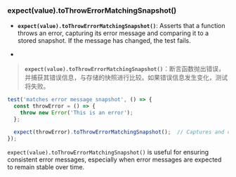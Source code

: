 ### expect(value).toThrowErrorMatchingSnapshot()

- **`expect(value).toThrowErrorMatchingSnapshot()`**: Asserts that a function throws an error, capturing its error message and comparing it to a stored snapshot. If the message has changed, the test fails.

- <audio src="..\..\mp3\__`expect(value (2).mp3"></audio>

> **`expect(value).toThrowErrorMatchingSnapshot()`**：断言函数抛出错误，并捕获其错误信息，与存储的快照进行比较。如果错误信息发生变化，测试将失败。
>
> <audio src="..\..\mp3\`expect(value). (2).mp3"></audio>

```js
test('matches error message snapshot', () => {
  const throwError = () => {
    throw new Error('This is an error');
  };

  expect(throwError).toThrowErrorMatchingSnapshot();  // Captures and compares the error message snapshot
});
```

<audio src="..\..\mp3\这段代码展示了如何使用 Jes (16).mp3"></audio>

`expect(value).toThrowErrorMatchingSnapshot()` is useful for ensuring consistent error messages, especially when error messages are expected to remain stable over time.